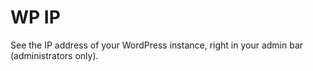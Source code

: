 # WP IP

See the IP address of your WordPress instance, right in your admin bar (administrators only).
